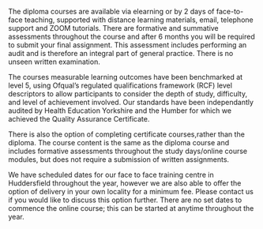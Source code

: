 The diploma courses are available via elearning or by 2 days of face-to-face teaching, supported with distance learning materials, email, telephone support and ZOOM tutorials. There are formative and summative assessments throughout the course and after 6 months you will be required to submit your final assignment. This assessment includes performing an audit and is therefore an integral part of general practice. There is no unseen written examination. 

The courses measurable learning outcomes have been benchmarked at level 5, using Ofqual’s regulated qualifications framework (RCF) level descriptors to allow participants to consider the depth of study, difficulty, and level of achievement involved.  Our standards have been independantly audited by Health Education Yorkshire and the Humber for which we achieved the Quality Assurance Certificate.

There is also the option of completing certificate courses,rather than the diploma. The course content is the same as the diploma course and includes formative assessments throughout the study days/online course modules, but does not require a submission of written assignments.

We have scheduled dates for our face to face training centre in Huddersfield throughout the year, however we are also able to offer the option of delivery in your own locality for a minimum fee. Please contact us if you would like to discuss this option further. There are no set dates to commence the online course; this can be started at anytime throughout the year.

